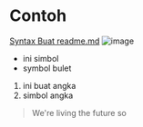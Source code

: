 # Contoh
[Syntax Buat readme.md](https://guides.github.com/features/mastering-markdown/)
![image](https://user-images.githubusercontent.com/47934596/138121569-1c498104-e20b-4d3c-b9f7-829ce72b172a.png)
* ini simbol
* symbol bulet
1. ini buat angka
2. simbol angka
> We're living the future so

